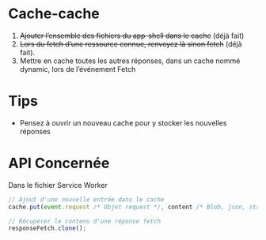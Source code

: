 # Cache-cache

1. <del>Ajouter l’ensemble des fichiers du app-shell dans le cache</del> (déjà fait)
2. <del>Lors du fetch d’une ressource connue, renvoyez là sinon fetch</del> (déjà fait).
3. Mettre en cache toutes les autres réponses, dans un cache nommé dynamic, lors de l’événement Fetch

# Tips

- Pensez à ouvrir un nouveau cache pour y stocker les nouvelles réponses

# API Concernée

Dans le fichier Service Worker

```javascript
// Ajout d'une nouvelle entrée dans le cache
cache.put(event.request /* Objet request */, content /* Blob, json, stream*/);

// Récupérer le contenu d'une réponse fetch
responseFetch.clone();
```
